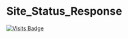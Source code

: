 # Site_Status_Response
[![Visits Badge](https://badges.pufler.dev/visits/71460-4-F/Site_Status_Response)](https://badges.pufler.dev)
